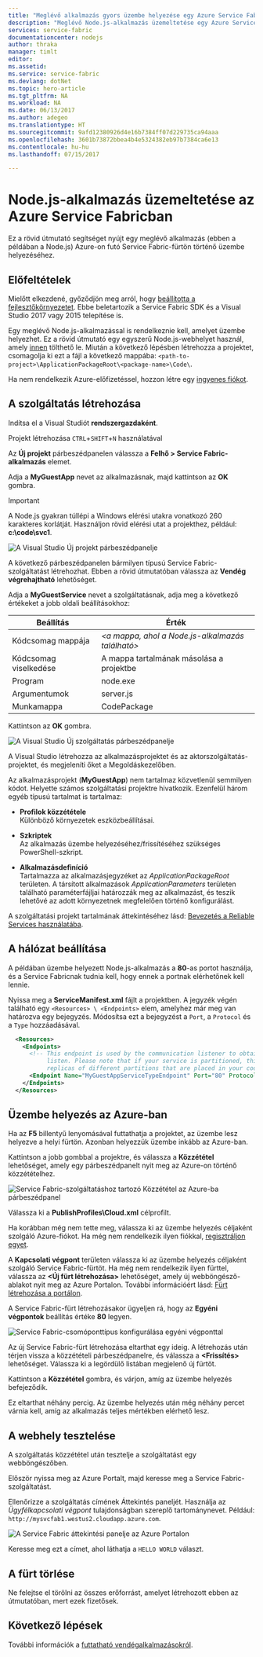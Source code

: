 ```yaml
---
title: "Meglévő alkalmazás gyors üzembe helyezése egy Azure Service Fabric-fürtön"
description: "Meglévő Node.js-alkalmazás üzemeltetése egy Azure Service Fabric-fürtön a Visual Studio használatával."
services: service-fabric
documentationcenter: nodejs
author: thraka
manager: timlt
editor: 
ms.assetid: 
ms.service: service-fabric
ms.devlang: dotNet
ms.topic: hero-article
ms.tgt_pltfrm: NA
ms.workload: NA
ms.date: 06/13/2017
ms.author: adegeo
ms.translationtype: HT
ms.sourcegitcommit: 9afd12380926d4e16b7384ff07d229735ca94aaa
ms.openlocfilehash: 3601b73872bbea4b4e5324382eb97b7384ca6e13
ms.contentlocale: hu-hu
ms.lasthandoff: 07/15/2017

---
```


# <a name="host-a-nodejs-application-on-azure-service-fabric"></a>Node.js-alkalmazás üzemeltetése az Azure Service Fabricban

Ez a rövid útmutató segítséget nyújt egy meglévő alkalmazás (ebben a példában a Node.js) Azure-on futó Service Fabric-fürtön történő üzembe helyezéséhez.

## <a name="prerequisites"></a>Előfeltételek

Mielőtt elkezdené, győződjön meg arról, hogy [beállította a fejlesztőkörnyezetet](service-fabric-get-started.md). Ebbe beletartozik a Service Fabric SDK és a Visual Studio 2017 vagy 2015 telepítése is.

Egy meglévő Node.js-alkalmazással is rendelkeznie kell, amelyet üzembe helyezhet. Ez a rövid útmutató egy egyszerű Node.js-webhelyet használ, amely [innen][download-sample] tölthető le. Miután a következő lépésben létrehozza a projektet, csomagolja ki ezt a fájl a következő mappába: `<path-to-project>\ApplicationPackageRoot\<package-name>\Code\`.

Ha nem rendelkezik Azure-előfizetéssel, hozzon létre egy [ingyenes fiókot][create-account].

## <a name="create-the-service"></a>A szolgáltatás létrehozása

Indítsa el a Visual Studiót **rendszergazdaként**.

Projekt létrehozása `CTRL`+`SHIFT`+`N` használatával

Az **Új projekt** párbeszédpanelen válassza a **Felhő > Service Fabric-alkalmazás** elemet.

Adja a **MyGuestApp** nevet az alkalmazásnak, majd kattintson az **OK** gombra.

>[!IMPORTANT]
>A Node.js gyakran túllépi a Windows elérési utakra vonatkozó 260 karakteres korlátját. Használjon rövid elérési utat a projekthez, például: **c:\code\svc1**.
   
![A Visual Studio Új projekt párbeszédpanelje][new-project]

A következő párbeszédpanelen bármilyen típusú Service Fabric-szolgáltatást létrehozhat. Ebben a rövid útmutatóban válassza az **Vendég végrehajtható** lehetőséget.

Adja a **MyGuestService** nevet a szolgáltatásnak, adja meg a következő értékeket a jobb oldali beállításokhoz:

| Beállítás                   | Érték |
| ------------------------- | ------ |
| Kódcsomag mappája       | _&lt;a mappa, ahol a Node.js-alkalmazás található&gt;_ |
| Kódcsomag viselkedése     | A mappa tartalmának másolása a projektbe |
| Program                   | node.exe |
| Argumentumok                 | server.js |
| Munkamappa            | CodePackage |

Kattintson az **OK** gombra.

![A Visual Studio Új szolgáltatás párbeszédpanelje][new-service]

A Visual Studio létrehozza az alkalmazásprojektet és az aktorszolgáltatás-projektet, és megjeleníti őket a Megoldáskezelőben.

Az alkalmazásprojekt (**MyGuestApp**) nem tartalmaz közvetlenül semmilyen kódot. Helyette számos szolgáltatási projektre hivatkozik. Ezenfelül három egyéb típusú tartalmat is tartalmaz:

* **Profilok közzététele**  
Különböző környezetek eszközbeállításai.

* **Szkriptek**  
Az alkalmazás üzembe helyezéséhez/frissítéséhez szükséges PowerShell-szkript.

* **Alkalmazásdefiníció**  
Tartalmazza az alkalmazásjegyzéket az *ApplicationPackageRoot* területen. A társított alkalmazások *ApplicationParameters* területen található paraméterfájljai határozzák meg az alkalmazást, és teszik lehetővé az adott környezetnek megfelelően történő konfigurálást.
    
A szolgáltatási projekt tartalmának áttekintéséhez lásd: [Bevezetés a Reliable Services használatába](service-fabric-reliable-services-quick-start.md).

## <a name="set-up-networking"></a>A hálózat beállítása

A példában üzembe helyezett Node.js-alkalmazás a **80**-as portot használja, és a Service Fabricnak tudnia kell, hogy ennek a portnak elérhetőnek kell lennie.

Nyissa meg a **ServiceManifest.xml** fájlt a projektben. A jegyzék végén található egy `<Resources> \ <Endpoints>` elem, amelyhez már meg van határozva egy bejegyzés. Módosítsa ezt a bejegyzést a `Port`, a `Protocol` és a `Type` hozzáadásával. 

```xml
  <Resources>
    <Endpoints>
      <!-- This endpoint is used by the communication listener to obtain the port on which to 
           listen. Please note that if your service is partitioned, this port is shared with 
           replicas of different partitions that are placed in your code. -->
      <Endpoint Name="MyGuestAppServiceTypeEndpoint" Port="80" Protocol="http" Type="Input" />
    </Endpoints>
  </Resources>
```

## <a name="deploy-to-azure"></a>Üzembe helyezés az Azure-ban

Ha az **F5** billentyű lenyomásával futtathatja a projektet, az üzembe lesz helyezve a helyi fürtön. Azonban helyezzük üzembe inkább az Azure-ban.

Kattintson a jobb gombbal a projektre, és válassza a **Közzététel** lehetőséget, amely egy párbeszédpanelt nyit meg az Azure-on történő közzétételhez.

![Service Fabric-szolgáltatáshoz tartozó Közzététel az Azure-ba párbeszédpanel][publish]

Válassza ki a **PublishProfiles\Cloud.xml** célprofilt.

Ha korábban még nem tette meg, válassza ki az üzembe helyezés céljaként szolgáló Azure-fiókot. Ha még nem rendelkezik ilyen fiókkal, [regisztráljon egyet][create-account].

A **Kapcsolati végpont** területen válassza ki az üzembe helyezés céljaként szolgáló Service Fabric-fürtöt. Ha még nem rendelkezik ilyen fürttel, válassza az **&lt;Új fürt létrehozása&gt;** lehetőséget, amely új webböngésző-ablakot nyit meg az Azure Portalon. További információért lásd: [Fürt létrehozása a portálon](service-fabric-cluster-creation-via-portal.md#create-cluster-in-the-azure-portal). 

A Service Fabric-fürt létrehozásakor ügyeljen rá, hogy az **Egyéni végpontok** beállítás értéke **80** legyen.

![Service Fabric-csomóponttípus konfigurálása egyéni végponttal][custom-endpoint]

Az új Service Fabric-fürt létrehozása eltarthat egy ideig. A létrehozás után térjen vissza a közzétételi párbeszédpanelre, és válassza a **&lt;Frissítés&gt;** lehetőséget. Válassza ki a legördülő listában megjelenő új fürtöt.

Kattintson a **Közzététel** gombra, és várjon, amíg az üzembe helyezés befejeződik.

Ez eltarthat néhány percig. Az üzembe helyezés után még néhány percet várnia kell, amíg az alkalmazás teljes mértékben elérhető lesz.

## <a name="test-the-website"></a>A webhely tesztelése

A szolgáltatás közzététel után tesztelje a szolgáltatást egy webböngészőben. 

Először nyissa meg az Azure Portalt, majd keresse meg a Service Fabric-szolgáltatást.

Ellenőrizze a szolgáltatás címének Áttekintés paneljét. Használja az _Ügyfélkapcsolati végpont_ tulajdonságban szereplő tartománynevet. Például: `http://mysvcfab1.westus2.cloudapp.azure.com`.

![A Service Fabric áttekintési panelje az Azure Portalon][overview]

Keresse meg ezt a címet, ahol láthatja a `HELLO WORLD` választ.

## <a name="delete-the-cluster"></a>A fürt törlése

Ne felejtse el törölni az összes erőforrást, amelyet létrehozott ebben az útmutatóban, mert ezek fizetősek.

## <a name="next-steps"></a>Következő lépések
További információk a [futtatható vendégalkalmazásokról](service-fabric-deploy-existing-app.md).

<!-- Image References -->

[new-project]: ./media/quickstart-guest-app/new-project.png
[new-service]: ./media/quickstart-guest-app/template.png
[solution-exp]: ./media/quickstart-guest-app/solution-explorer.png
[publish]: ./media/quickstart-guest-app/publish.png
[overview]: ./media/quickstart-guest-app/overview.png
[custom-endpoint]: ./media/quickstart-guest-app/custom-endpoint.png

[download-sample]: https://github.com/MicrosoftDocs/azure-cloud-services-files/raw/temp/service-fabric-node-website.zip
[create-account]: https://azure.microsoft.com/free/?WT.mc_id=A261C142F
